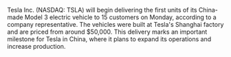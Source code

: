 Tesla Inc. (NASDAQ: TSLA) will begin delivering the first units of its China-made Model 3 electric vehicle to 15 customers on Monday, according to a company representative. The vehicles were built at Tesla's Shanghai factory and are priced from around $50,000. This delivery marks an important milestone for Tesla in China, where it plans to expand its operations and increase production.